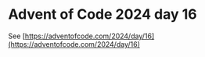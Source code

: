 # Advent of Code 2024 day 16

See [https://adventofcode.com/2024/day/16](https://adventofcode.com/2024/day/16)
